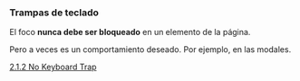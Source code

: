 ### Trampas de teclado

El foco __nunca debe ser bloqueado__ en un elemento de la página.

Pero a veces es un comportamiento deseado. Por ejemplo, en las modales.

[2.1.2 No Keyboard Trap](https://webaim.org/standards/wcag/checklist#sc2.1.2)

